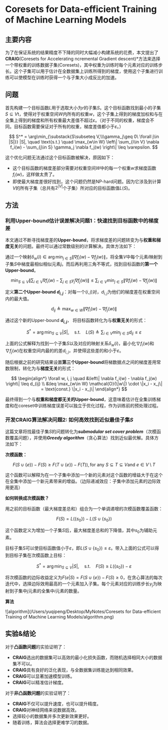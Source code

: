 # Coresets for Data-efficient Training of Machine Learning Models

## 主要内容

为了在保证系统的结果精度不下降的同时大幅减小构建系统的花费，本文提出了**CRAIG**(Coresets for Accelerating ncremental Gradient descent)*方法来选择一个带权重的训练数据子集(Coresets)，其中权重为训练时每个元素对应的训练步长。这个子集可以用于估计在全数据集上训练所得到的梯度，使用这个子集进行训练可以使模型在训练时获得一个与子集大小成反比的加速。

## 问题

首先构建一个目标函数$L$用于选取大小为$r$的子集$S$。这个目标函数找到最小的子集$S \subseteq V$t，使得对于权重空间$W$内所有的权重$w$，这个子集上得到的梯度加权和与在全集上得到的梯度和所有权重最大差值不超过$\varepsilon$。（对于不同的权重，梯度会不同。目标函数需要保证对于所有的权重，梯度差值都小于$\varepsilon$。）

$$
S^* = \arg\min_{\substack{S\subseteq V,\\\gamma_j\geq 0\ \forall j\in |S|}} |S|, \quad \text{s.t.} \quad \max_{w\in W} \left\| \sum_{i\in V} \nabla f_i(w) - \sum_{j\in S} \gamma_j \nabla f_j(w) \right\| \leq \varepsilon.
$$

这个优化问题无法通过这个目标函数被解决，原因如下：

- 这个目标函数的梯度差部分需要对权重空间$W$中的每一个权重$w$求梯度函数$f_i(w)$，这样做太贵了。
- 即使最大梯度差很好找到，这个问题仍然是NP-hard问题。因为它涉及到计算$V$的所有子集（总共有$2^{|V|}$个子集）所对应的目标函数值$L(S)$。

## 方法

### 利用Upper-bound估计误差解决问题1：快速找到目标函数中的梯度差

本文通过不断寻找梯度差的**Upper-bound**，将求梯度差的问题转变为与**权重和梯度无关**的问题。最终可以通过常数级别的计算解决。具体方法如下：

通过一个映射$\delta_w(i) \in \arg\min_{j\in S} \left\|\nabla f_i(w) - \nabla f_j(w)\right\|$，将全集$V$中每个元素$i$映射到子集$S$中梯度最相似相似元素$j$。而后再利用三角不等式，找到目标函数的**第一个Upper-bound**。

$$
\min_{S\subseteq V} \left\| \sum_{i\in V} \nabla f_i(w) - \sum_{j\in S} \gamma_j \nabla f_j(w) \right\| \leq\sum_{i\in V} \min_{j\in S} \left\| \nabla f_i(w) - \nabla f_j(w) \right\|
$$

定义**第二个Upper-bound $d_{i,j}$**：对每一个$(i, j)$对，$d_{i,j}$为他们的梯度差在权重空间内的最大值。

$$
d_{ij} \triangleq \max_{w\in W} \left\| \nabla f_i(w) - \nabla f_j(w) \right\|
$$

通过这个新的Upper-bound **$d_{i,j}$**， 将目标函数转化为与**权重无关**的形式：

$$
S^* = \arg\min_{S\subseteq V} |S|, \quad \text{s.t.} \quad L(S) \triangleq \sum_{i\in V} \min_{j\in S} d_{ij} \leq \varepsilon
$$

上面的公式解释为找到一个子集$S$以及对应的映射关系$\delta_w(i)$，最小化$\nabla f_i(w)$和$\nabla f_j(w)$在权重空间内最的的差$d_{i, j}$，并使得这些差的和小于$\varepsilon$。

随后根据之前的研究结果设置**第三个Upper-bound**将梯数据点之间的梯度差用常数限制，转化为与**梯度无关**的形式：

$$
\begin{align*}
\forall w, i, j \quad &\left\| \nabla f_i(w) - \nabla f_j(w) \right\| \leq d_{ij} \\
&\leq \max_{w\in W} \mathcal{O}(\|w\|) \cdot \|x_i - x_j\| = \text{const.} \|x_i - x_j\|
\end{align*}
$$

最终得到一个与**权重和梯度都无关的Upper-bound**，这意味着估计在全集训练梯度和在coreset中训练梯度误差可以独立于优化过程，作为训练前的预处理过程。

### 开发CRAIG算法解决问题2: 如何高效找到近似最佳子集$S$

这篇文章将找最佳子集$S$的问题转化为***submodular set cover problem***（次模函数覆盖问题），并使用***Greedy  algorithm***（贪心算法）找到近似最优解。具体方法如下：

**次模函数：**

$$
F(S \cup \{e\}) - F(S) \geq F(T \cup \{e\}) - F(T)), \text{for any }S \subseteq T \subseteq V \text{and }e \in V \setminus T
$$

这个函数可以解释为在一个子集中添加一个新的元素对这个函数的增益大于在这个在全集中添加一个新元素带来的增益。（边际递减效应：子集中添加元素的边际效用更高）

**如何转换成次模函数？**

用之前的目标函数（最大梯度差总和）组合为一个单调递增的次模函数覆盖函数：

$$
F(S) = L(\{s_0\}) - L(S \cup \{s_0\})
$$

这个函数定义为增加一个子集$S$后，最大梯度差总和的下降值，其中$s_0$为辅助元素。

目标子集S可以使目标函数值小于$\varepsilon$，即$L(S \cup \{s_0\}) \leq \varepsilon$。带入上面的公式可以得到目标子集在次模函数上目标：

$$
S^* = \arg\min_{S\subseteq V} |S|, \quad \text{s.t.} \quad F(S) \geq L(\{s_0\}) - \varepsilon
$$

将次模函数的边际收益定义为$F(e|S) = F(S \cup \{e\}) - F(S) \geq 0$，在贪心算法的每次迭代中，选择边际效用最高的一个元素加入子集。每个元素对应的训练步长$\gamma_j$为映射到子集中$j$元素的全集中$i$元素的数量。

**算法**

![algorithm](/Users/yuqipeng/Desktop/MyNotes/Coresets for Data-efficient Training of Machine Learning Models/algorithm.png)



## 实验&结论

对于**凸函数问题**的实验证明了：

- **CRAIG**选出的数据集可以高效的最小化损失函数，而随机选择相同大小的数据集不可以。
- **CRAIG**具有良好的泛化表现，与全数据集训练能达到相同效果。
- **CRAIG**可以显著加速模型训练。
- **CRAIG**可以精准估计梯度。

对于**非凸函数问题**的实验证明了：

- **CRAIG**不仅可以提升速度，也可以提升精度。
- **CRAIG**对神经网络来说数据高效。
- 选择较小的数据集并多次更新效果更好。
- 随着训练，算法会选择更难学习的数据。